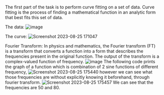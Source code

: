 The first part of the task is to perform curve fitting on a set of data. Curve fitting is the
process of finding a mathematical function in an analytic form that best fits this set of data.

The data:
![image](https://github.com/ShreeshaBhat1004/Marvel_AIML_level_2/assets/111550331/377e7336-3937-4f05-b232-bd24a6a5c0c1)

The curve:
![Screenshot 2023-08-25 171047](https://github.com/ShreeshaBhat1004/Marvel_AIML_level_2/assets/111550331/13a9c949-f1af-4a59-8acf-259a58efa0ad)

Fourier Transform:
In physics and mathematics, the Fourier transform (FT) is a transform that converts a function into a form that describes the frequencies present in the original function. The output of the transform is a complex-valued function of frequency. 
![image](https://github.com/ShreeshaBhat1004/Marvel_AIML_level_2/assets/111550331/5f68b74c-860f-4a5a-a075-3279e6b59779)
The following code prints the graph of a function which is combination of 2 sine functions of different frequency, 
![Screenshot 2023-08-25 175440](https://github.com/ShreeshaBhat1004/Marvel_AIML_level_2/assets/111550331/a578e319-9001-4aeb-a237-239561616788)
however we can see what those frequencies are without explicitly knowing it beforehand, through fourier transform.
![Screenshot 2023-08-25 175457](https://github.com/ShreeshaBhat1004/Marvel_AIML_level_2/assets/111550331/ff8384d1-cd41-4a6a-a418-d63daac83e0a)
We can see that the frequencies are 50 and 80.

